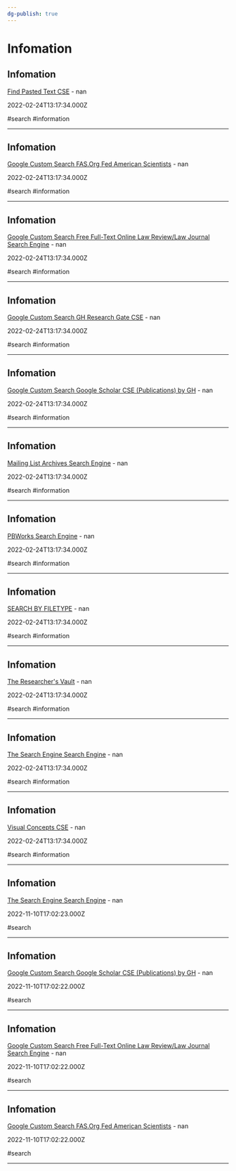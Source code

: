 ```yaml
---
dg-publish: true
---
```


# Infomation

## Infomation

[Find Pasted Text CSE](https://cse.google.com/cse?cx=013991603413798772546%3Anxs552dhq8k) - nan

2022-02-24T13:17:34.000Z

#search #information

---

## Infomation

[Google Custom Search FAS.Org Fed American Scientists](https://cse.google.com/cse/publicurl?cx=001482665168924075807%3Ahyits1jhoek) - nan

2022-02-24T13:17:34.000Z

#search #information

---

## Infomation

[Google Custom Search Free Full-Text Online Law Review/Law Journal Search Engine](https://cse.google.com/cse/publicurl?cx=000933248691480580078%3A57y4iyinbqe) - nan

2022-02-24T13:17:34.000Z

#search #information

---

## Infomation

[Google Custom Search GH Research Gate CSE](https://cse.google.com/cse/publicurl?cx=001394533911082033616%3Avjd-_np8_li) - nan

2022-02-24T13:17:34.000Z

#search #information

---

## Infomation

[Google Custom Search Google Scholar CSE (Publications) by GH](https://cse.google.com/cse/publicurl?cx=001394533911082033616%3Awcf5spgmnbc) - nan

2022-02-24T13:17:34.000Z

#search #information

---

## Infomation

[Mailing List Archives Search Engine](https://cse.google.com/cse?cx=013991603413798772546%3Asipriovnbxq) - nan

2022-02-24T13:17:34.000Z

#search #information

---

## Infomation

[PBWorks Search Engine](https://cse.google.com/cse?cx=017261104271573007538%3Axhguhddcxuk) - nan

2022-02-24T13:17:34.000Z

#search #information

---

## Infomation

[SEARCH BY FILETYPE](https://cse.google.com/cse?cx=013991603413798772546%3Amu-oio3a980) - nan

2022-02-24T13:17:34.000Z

#search #information

---

## Infomation

[The Researcher's Vault](https://cse.google.com/cse?cx=013991603413798772546%3Afjfpayt0bje) - nan

2022-02-24T13:17:34.000Z

#search #information

---

## Infomation

[The Search Engine Search Engine](https://cse.google.com/cse/publicurl?cx=013991603413798772546%3Ahvkibqdijhe) - nan

2022-02-24T13:17:34.000Z

#search #information

---

## Infomation

[Visual Concepts CSE](https://cse.google.com/cse?cx=013991603413798772546%3Agj6rx9spox8) - nan

2022-02-24T13:17:34.000Z

#search #information

---

## Infomation

[The Search Engine Search Engine](https://cse.google.com/cse?cx=013991603413798772546%3Ahvkibqdijhe) - nan

2022-11-10T17:02:23.000Z

#search

---

## Infomation

[Google Custom Search Google Scholar CSE (Publications) by GH](https://cse.google.com/cse?cx=001394533911082033616%3Awcf5spgmnbc) - nan

2022-11-10T17:02:22.000Z

#search

---

## Infomation

[Google Custom Search Free Full-Text Online Law Review/Law Journal Search Engine](https://cse.google.com/cse?cx=000933248691480580078%3A57y4iyinbqe) - nan

2022-11-10T17:02:22.000Z

#search

---

## Infomation

[Google Custom Search FAS.Org Fed American Scientists](https://cse.google.com/cse?cx=001482665168924075807%3Ahyits1jhoek) - nan

2022-11-10T17:02:22.000Z

#search

---
